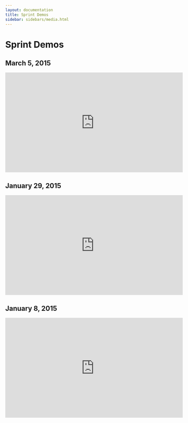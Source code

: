 ```yaml
---
layout: documentation
title: Sprint Demos
sidebar: sidebars/media.html
---
```


# Sprint Demos

## March 5, 2015

<iframe width="560" height="315" src="https://www.youtube.com/embed/u8KlYRtafh4" frameborder="0" allowfullscreen></iframe>

## January 29, 2015

<iframe width="560" height="315" src="https://www.youtube.com/embed/u3fSrFODmiE" frameborder="0" allowfullscreen></iframe>

## January 8, 2015

<iframe width="560" height="315" src="https://www.youtube.com/embed/WpLvQzrSn64" frameborder="0" allowfullscreen></iframe>
